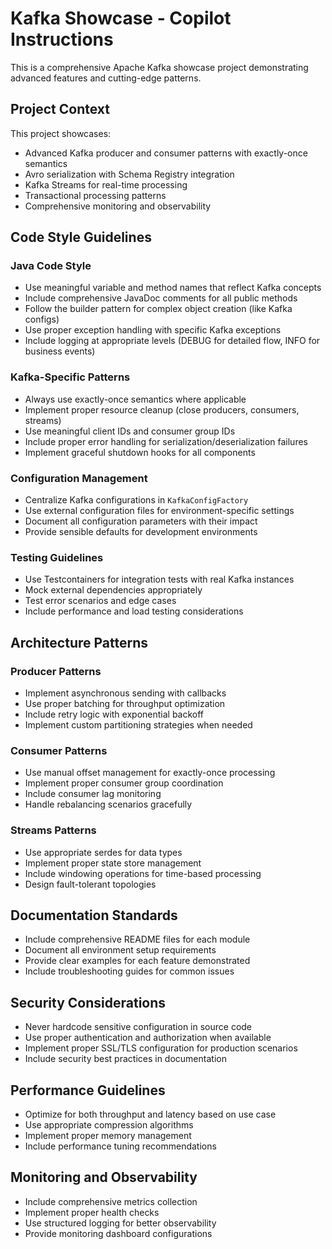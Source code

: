<!-- Use this file to provide workspace-specific custom instructions to Copilot. For more details, visit https://code.visualstudio.com/docs/copilot/copilot-customization#_use-a-githubcopilotinstructionsmd-file -->

# Kafka Showcase - Copilot Instructions

This is a comprehensive Apache Kafka showcase project demonstrating advanced features and cutting-edge patterns.

## Project Context

This project showcases:
- Advanced Kafka producer and consumer patterns with exactly-once semantics
- Avro serialization with Schema Registry integration
- Kafka Streams for real-time processing
- Transactional processing patterns
- Comprehensive monitoring and observability

## Code Style Guidelines

### Java Code Style
- Use meaningful variable and method names that reflect Kafka concepts
- Include comprehensive JavaDoc comments for all public methods
- Follow the builder pattern for complex object creation (like Kafka configs)
- Use proper exception handling with specific Kafka exceptions
- Include logging at appropriate levels (DEBUG for detailed flow, INFO for business events)

### Kafka-Specific Patterns
- Always use exactly-once semantics where applicable
- Implement proper resource cleanup (close producers, consumers, streams)
- Use meaningful client IDs and consumer group IDs
- Include proper error handling for serialization/deserialization failures
- Implement graceful shutdown hooks for all components

### Configuration Management
- Centralize Kafka configurations in `KafkaConfigFactory`
- Use external configuration files for environment-specific settings
- Document all configuration parameters with their impact
- Provide sensible defaults for development environments

### Testing Guidelines
- Use Testcontainers for integration tests with real Kafka instances
- Mock external dependencies appropriately
- Test error scenarios and edge cases
- Include performance and load testing considerations

## Architecture Patterns

### Producer Patterns
- Implement asynchronous sending with callbacks
- Use proper batching for throughput optimization
- Include retry logic with exponential backoff
- Implement custom partitioning strategies when needed

### Consumer Patterns
- Use manual offset management for exactly-once processing
- Implement proper consumer group coordination
- Include consumer lag monitoring
- Handle rebalancing scenarios gracefully

### Streams Patterns
- Use appropriate serdes for data types
- Implement proper state store management
- Include windowing operations for time-based processing
- Design fault-tolerant topologies

## Documentation Standards

- Include comprehensive README files for each module
- Document all environment setup requirements
- Provide clear examples for each feature demonstrated
- Include troubleshooting guides for common issues

## Security Considerations

- Never hardcode sensitive configuration in source code
- Use proper authentication and authorization when available
- Implement proper SSL/TLS configuration for production scenarios
- Include security best practices in documentation

## Performance Guidelines

- Optimize for both throughput and latency based on use case
- Use appropriate compression algorithms
- Implement proper memory management
- Include performance tuning recommendations

## Monitoring and Observability

- Include comprehensive metrics collection
- Implement proper health checks
- Use structured logging for better observability
- Provide monitoring dashboard configurations
